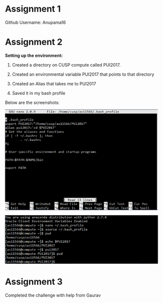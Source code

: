 # Assignment 1
Github Username: Anupama16
# Assignment 2
**Setting up the environment:**

1. Created a directory on CUSP compute called PUI2017. 

2. Created an environmental variable PUI2017 that points to that directory

3. Created an Alias that takes me to PUI2017

3. Saved it in my bash profile

Below are the screenshots:

![Alt text](Screenshots/bash_profile.PNG)

![Alt text](Screenshots/alias.PNG)

# Assignment 3
Completed the challenge with help from Gaurav
